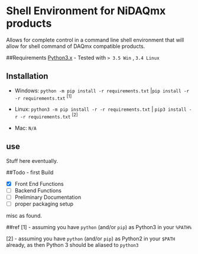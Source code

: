 # Shell Environment for NiDAQmx products

Allows for complete control in a command line
shell environment that will allow for shell 
command of DAQmx compatible products. 
 
##Requirements
[Python3.x][py] - Tested with `> 3.5 Win` , `3.4 Linux`

## Installation
- Windows: `python -m pip install -r requirements.txt` |`pip install -r -r requirements.txt` <sup>[1]</sup>

- Linux: `python3 -m pip install -r -r requirements.txt` | `pip3 install -r -r requirements.txt` <sup>[2]</sup>

- Mac: `N/A`

## use 
Stuff here eventually.

##Todo - first Build
- [x] Front End Functions
- [ ] Backend Functions
- [ ] Preliminary Documentation
- [ ] proper packaging setup

misc as found. 

##ref
[1] - assuming you have `python` (and/or `pip`) as Python3 in your `%PATH%`

[2] - assuming you have `python` (and/or `pip`) as Python2 in your `$PATH` already,
as then Python 3 should be aliased to `python3`
    
[py]:https://www.python.org/ "Python main page" 